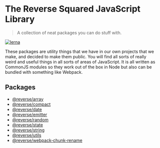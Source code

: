# The Reverse Squared JavaScript Library
> A collection of neat packages you can do stuff with.

[![lerna](https://img.shields.io/badge/maintained%20with-lerna-cc00ff.svg)](https://lerna.js.org/)

These packages are utility things that we have in our own projects that we make, and decided to make
them public. You will find all sorts of really weird and useful things in all sorts of areas of
JavaScript. It is all written as CommonJS modules so they work out of the box in Node but also can
be bundled with something like Webpack.

## Packages
- [@reverse/array](./packages/reverse-array/README.md)
- [@reverse/compact](./packages/reverse-compact/README.md)
- [@reverse/date](./packages/reverse-date/README.md)
- [@reverse/emitter](./packages/reverse-emitter/readme.md)
- [@reverse/random](./packages/reverse-random/README.md)
- [@reverse/state](./packages/reverse-state/readme.md)
- [@reverse/string](./packages/reverse-string/README.md)
- [@reverse/utils](./packages/reverse-utils/readme.md)
- [@reverse/webpack-chunk-rename](./packages/reverse-webpack-chunk-rename/readme.md)
